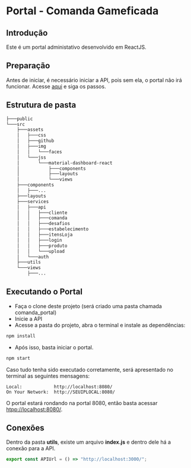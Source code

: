 
# Portal - Comanda Gameficada

## Introdução
Este é um portal administativo desenvolvido em ReactJS.

## Preparação
Antes de iniciar, é necessário iniciar a API, pois sem ela, o portal não irá funcionar. Acesse  [aqui](https://github.com/vitorric/comanda_api) e siga os passos.

## Estrutura de pasta

```bash
├───public
└───src
    ├───assets
    │   ├───css
    │   ├───github
    │   ├───img
    │   │   └───faces
    │   └───jss
    │       └───material-dashboard-react
    │           ├───components
    │           ├───layouts
    │           └───views
    ├───components
    │   ├───...
    ├───layouts
    ├───services
    │   ├───api
    │   │   ├───cliente
    │   │   ├───comanda
    │   │   ├───desafios
    │   │   ├───estabelecimento
    │   │   ├───itensLoja
    │   │   ├───login
    │   │   ├───produto
    │   │   └───upload
    │   └───auth
    ├───utils
    └───views
        ├───...
```

## Executando o Portal

* Faça o clone deste projeto (será criado uma pasta chamada comanda_portal)
* Inicie a API
* Acesse a pasta do projeto, abra o terminal e instale as dependências:
```bash
npm install
```
 * Após isso, basta iniciar o portal.
```bash
npm start
```

Caso tudo tenha sido executado corretamente, será apresentado no terminal as seguintes mensagens:

```
Local:            http://localhost:8080/       
On Your Network:  http://SEUIPLOCAL:8080/   
```

O portal estará rondando na portal 8080, então basta acessar [htpp://localhost:8080/](htpp://localhost:8080/).

 ## Conexões
 
Dentro da pasta **utils**, existe um arquivo **index.js** e dentro dele há a conexão para a API.
```javascript
export const APIUrl = () => "http://localhost:3000/";
```
